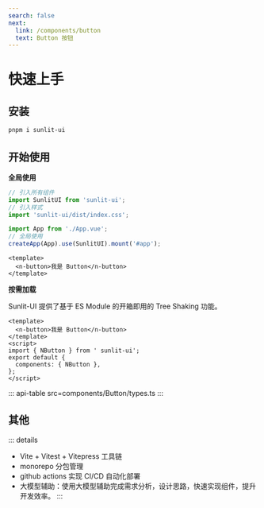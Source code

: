 ```yaml
---
search: false
next:
  link: /components/button
  text: Button 按钮
---
```


# 快速上手

## 安装

```bash
pnpm i sunlit-ui
```

## 开始使用

**全局使用**

```js
// 引入所有组件
import SunlitUI from 'sunlit-ui';
// 引入样式
import 'sunlit-ui/dist/index.css';

import App from './App.vue';
// 全局使用
createApp(App).use(SunlitUI).mount('#app');
```

```vue
<template>
  <n-button>我是 Button</n-button>
</template>
```

**按需加载**

Sunlit-UI 提供了基于 ES Module 的开箱即用的 Tree Shaking 功能。

```vue
<template>
  <n-button>我是 Button</n-button>
</template>
<script>
import { NButton } from ' sunlit-ui';
export default {
  components: { NButton },
};
</script>
```

:::
api-table src=components/Button/types.ts
:::

## 其他

::: details

- Vite + Vitest + Vitepress 工具链
- monorepo 分包管理
- github actions 实现 CI/CD 自动化部署
- 大模型辅助：使用大模型辅助完成需求分析，设计思路，快速实现组件，提升开发效率。
  :::
